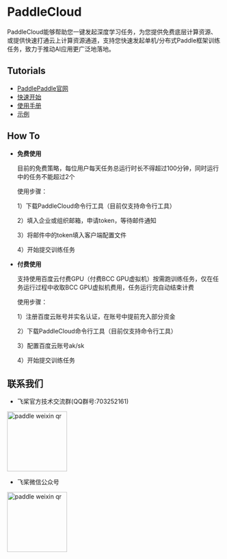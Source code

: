 # PaddleCloud
PaddleCloud能够帮助您一键发起深度学习任务，为您提供免费底层计算资源、或提供快速打通云上计算资源通道，支持您快速发起单机/分布式Paddle框架训练任务，致力于推动AI应用更广泛地落地。

## Tutorials

- [PaddlePaddle官网](https://www.paddlepaddle.org.cn)
- [快速开始](./doc/tutorial_cn.md)
- [使用手册](./doc/usage_cn.md)
- [示例](./example)

## How To
- **免费使用**


   目前的免费策略，每位用户每天任务总运行时长不得超过100分钟，同时运行中的任务不能超过2个


   使用步骤：
 
 
   1）下载PaddleCloud命令行工具（目前仅支持命令行工具）
 
 
   2）填入企业或组织邮箱，申请token，等待邮件通知
 
 
   3）将邮件中的token填入客户端配置文件
 
 
   4）开始提交训练任务
  

- **付费使用**


  支持使用百度云付费GPU（付费BCC GPU虚拟机）按需跑训练任务，仅在任务运行过程中收取BCC GPU虚拟机费用，任务运行完自动结束计费 


  使用步骤：


  1）注册百度云账号并实名认证，在账号中提前充入部分资金


  2）下载PaddleCloud命令行工具（目前仅支持命令行工具）


  3）配置百度云账号ak/sk


  4）开始提交训练任务


## 联系我们

- 飞桨官方技术交流群(QQ群号:703252161)


<img class="paddle-footer-qr-context-img" alt="paddle weixin qr" src="https://paddlepaddle-org-cn.cdn.bcebos.com/paddle-site-front/static/media/qqqr.5897e5621632b863f1a4363499954f90.png" width="140" height="140">

- 飞桨微信公众号


<img class="paddle-footer-qr-context-img" alt="paddle weixin qr" src="https://paddlepaddle-org-cn.cdn.bcebos.com/paddle-site-front/static/media/paddlepaddleQr.7da963abe002e36f858f31d824a2d7a4.jpg" width="140" height="140">
